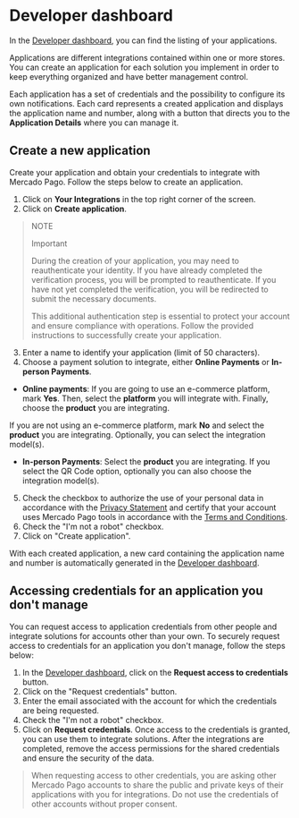 # Developer dashboard
In the [Developer dashboard](/developers/panel/app), you can find the listing of your applications.

Applications are different integrations contained within one or more stores. You can create an application for each solution you implement in order to keep everything organized and have better management control.

Each application has a set of credentials and the possibility to configure its own notifications. Each card represents a created application and displays the application name and number, along with a button that directs you to the **Application Details** where you can manage it.


## Create a new application
Create your application and obtain your credentials to integrate with Mercado Pago. Follow the steps below to create an application.

1. Click on **Your Integrations** in the top right corner of the screen.
2. Click on **Create application**.

> NOTE
>
> Important
>
> During the creation of your application, you may need to reauthenticate your identity. If you have already completed the verification process, you will be prompted to reauthenticate. If you have not yet completed the verification, you will be redirected to submit the necessary documents. 
>
> This additional authentication step is essential to protect your account and ensure compliance with operations. Follow the provided instructions to successfully create your application.

3. Enter a name to identify your application (limit of 50 characters).
4. Choose a payment solution to integrate, either **Online Payments** or **In-person Payments**.
  - **Online payments**: If you are going to use an e-commerce platform, mark **Yes**. Then, select the **platform** you will integrate with. Finally, choose the **product** you are integrating.

If you are not using an e-commerce platform, mark **No** and select the **product** you are integrating. Optionally, you can select the integration model(s).

   - **In-person Payments**: Select the **product** you are integrating. If you select the QR Code option, optionally you can also choose the integration model(s).
5. Check the checkbox to authorize the use of your personal data in accordance with the [Privacy Statement](https://www.mercadopago.com.br/privacidade) and certify that your account uses Mercado Pago tools in accordance with the [Terms and Conditions](https://www.mercadopago.com.br/developers/pt/docs/resources/legal/terms-and-conditions).
6. Check the "I'm not a robot" checkbox.
7. Click on "Create application".


With each created application, a new card containing the application name and number is automatically generated in the [Developer dashboard](/developers/panel/app).

## Accessing credentials for an application you don't manage
You can request access to application credentials from other people and integrate solutions for accounts other than your own. To securely request access to credentials for an application you don't manage, follow the steps below:
1. In the [Developer dashboard](/developers/panel/app), click on the **Request access to credentials** button.
2. Click on the "Request credentials" button.
3. Enter the email associated with the account for which the credentials are being requested.
4. Check the "I'm not a robot" checkbox.
5. Click on **Request credentials**.
Once access to the credentials is granted, you can use them to integrate solutions. After the integrations are completed, remove the access permissions for the shared credentials and ensure the security of the data.

> When requesting access to other credentials, you are asking other Mercado Pago accounts to share the public and private keys of their applications with you for integrations. Do not use the credentials of other accounts without proper consent.